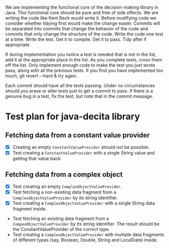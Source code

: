 We are implementing the functional core of the decision-making library in Java. This functional core
should be pure and free of side effects. We are writing the code like Kent Beck would write it.
Before modifying code we consider whether tidying first would make the change easier. Commits will
be separated into commits that change the behavior of the code and commits that only change the
structure of the code. Write the code one test at a time. Write the test. Get it to compile. Get it
to pass. Tidy after if appropriate.

If during implementation you notice a test is needed that is not in the list, add it at the
appropriate place in the list. As you complete tests, cross them off the list. Only implement enough
code to make the test you just wrote pass, along with all the previous tests. If you find you have
implemented too much, git revert --hard & try again.

Each commit should have all the tests passing. Under no circumstances should you erase or alter
tests just to get a commit to pass. If there is a genuine bug in a test, fix the test, but note that
in the commit message.

# Test plan for java-decita library

## Fetching data from a constant value provider

- [x] Creating an empty `ConstantValueProvider` should not be possible.
- [x] Test creating a `ConstantValueProvider` with a single String value and getting that value back.

## Fetching data from a complex object

- [x] Test creating an empty `ComplexObjectValueProvider`.
- [x] Test fetching a non-existing data fragment from a `ComplexObjectValueProvider` by its string identifier.
- [x] Test creating a `ComplexObjectValueProvider` with a single String data fragment inside.
- Test fetching an existing data fragment from a `CompexObjectValueProvider` by its string identifier. The result should be the ConstantValueProvider of the correct type.
- Test creating a `ComplexObjectValueProvider` with multiple data fragments of different types (say, Boolean, Double, String and LocalDate) inside.